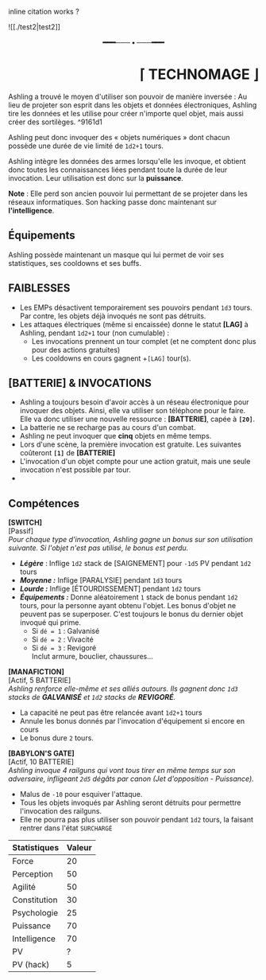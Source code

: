   
inline citation works ?  
  
![[./test2|test2]]<p style="text-align: center;font-weight:bold">━━━─── • ───━━━</p><h1 style="text-align:right">⌈ TECHNOMAGE ⌋</h1>  
  
Ashling a trouvé le moyen d'utiliser son pouvoir de manière inversée : Au lieu de projeter son esprit dans les objets et données électroniques, Ashling tire les données et les utilise pour créer n'importe quel objet, mais aussi créer des sortilèges. ^9161d1  
  
Ashling peut donc invoquer des « objets numériques » dont chacun possède une durée de vie limité de `1d2+1` tours.  
  
Ashling intègre les données des armes lorsqu'elle les invoque, et obtient donc toutes les connaissances liées pendant toute la durée de leur invocation. Leur utilisation est donc sur la **puissance**.  
  
__Note__ : Elle perd son ancien pouvoir lui permettant de se projeter dans les réseaux informatiques. Son hacking passe donc maintenant sur **l'intelligence**.  
  
## Équipements  
  
Ashling possède maintenant un masque qui lui permet de voir ses statistiques, ses cooldowns et ses buffs.  
  
## FAIBLESSES  
- Les EMPs désactivent temporairement ses pouvoirs pendant `1d3` tours. Par contre, les objets déjà invoqués ne sont pas détruits.  
- Les attaques électriques (même si encaissée) donne le statut **[LAG]** à Ashling, pendant `1d2+1` tour (non cumulable) :   
	- Les invocations prennent un tour complet (et ne comptent donc plus pour des actions gratuites)  
	- Les cooldowns en cours gagnent +`[LAG]` tour(s).  
  
## [BATTERIE] & INVOCATIONS  
- Ashling a toujours besoin d'avoir accès à un réseau électronique pour invoquer des objets. Ainsi, elle va utiliser son téléphone pour le faire. Elle va donc utiliser une nouvelle ressource : **[BATTERIE]**, capée à **`[20]`**.  
- La batterie ne se recharge pas au cours d'un combat.  
- Ashling ne peut invoquer que **cinq** objets en même temps.  
- Lors d'une scène, la première invocation est gratuite. Les suivantes coûteront **`[1]`** de **[BATTERIE]**  
- L'invocation d'un objet compte pour une action gratuit, mais une seule invocation n'est possible par tour.  
-   
  
## Compétences  
  
**[SWITCH]**  
[Passif]  
*Pour chaque type d'invocation, Ashling gagne un bonus sur son utilisation suivante. Si l'objet n'est pas utilisé, le bonus est perdu.*  
- ***Légère*** : Inflige `1d2` stack de [SAIGNEMENT] pour `-1d5` PV pendant `1d2` tours  
- ***Moyenne :*** Inflige [PARALYSIE] pendant `1d3` tours  
- ***Lourde :*** Inflige [ÉTOURDISSEMENT] pendant `1d2` tours  
- ***Équipements :*** Donne aléatoirement `1` stack de bonus pendant `1d2` tours, pour la personne ayant obtenu l'objet. Les bonus d'objet ne peuvent pas se superposer. C'est toujours le bonus du dernier objet invoqué qui prime.  
	- Si `dé = 1` : Galvanisé  
	- Si `dé = 2` : Vivacité  
	- Si `dé = 3` : Revigoré  
	Inclut armure, bouclier, chaussures…  
  
**[MANAFICTION]**  
[Actif, 5 BATTERIE]  
*Ashling renforce elle-même et ses alliés autours. Ils gagnent donc `1d3` stacks de **GALVANISÉ** et `1d2` stacks de **REVIGORÉ**.*  
- La capacité ne peut pas être relancée avant `1d2+1` tours  
- Annule les bonus donnés par l'invocation d'équipement si encore en cours  
- Le bonus dure `2` tours.  
  
**[BABYLON'S GATE]**  
[Actif, 10 BATTERIE]  
*Ashling invoque 4 railguns qui vont tous tirer en même temps sur son adversaire, infligeant `2d5` dégâts par canon (Jet d'opposition - Puissance).*  
- Malus de `-10` pour esquiver l'attaque.  
- Tous les objets invoqués par Ashling seront détruits pour permettre l'invocation des railguns.  
- Elle ne pourra pas plus utiliser son pouvoir pendant `1d2` tours, la faisant rentrer dans l'état `SURCHARGÉ`  
  
| Statistiques | Valeur |  
| ------------ | ------ |  
| Force        | 20     |  
| Perception   | 50     |  
| Agilité      | 50     |  
| Constitution | 30     |  
| Psychologie  | 25     |  
| Puissance    | 70     |  
| Intelligence | 70     |  
| PV           | ?      |  
| PV (hack)    | 5      |  
  
